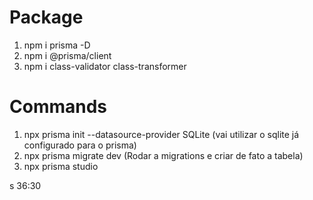 # Package
1. npm i prisma -D
2. npm i @prisma/client
3. npm i class-validator class-transformer

# Commands
1. npx prisma init --datasource-provider SQLite (vai utilizar o sqlite já configurado para o prisma)
2. npx prisma migrate dev (Rodar a migrations e criar de fato a tabela)
3. npx prisma studio

s
36:30